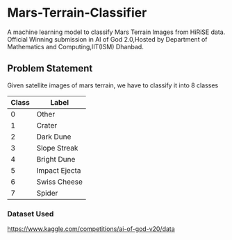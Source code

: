 # Mars-Terrain-Classifier
A machine learning model to classify Mars Terrain Images from HiRiSE data. Official Winning submission in AI of God 2.0,Hosted by Department of Mathematics and Computing,IIT(ISM) Dhanbad.

## Problem Statement
Given satellite images of mars terrain, we have to classify it into 8 classes

|Class	|Label |
| ---- | ---- |
|0	|Other|
|1|	Crater|
|2|	Dark Dune|
|3|	Slope Streak|
|4|	Bright Dune|
|5|	Impact Ejecta|
|6|	Swiss Cheese|
|7|	Spider|
### Dataset Used
https://www.kaggle.com/competitions/ai-of-god-v20/data


